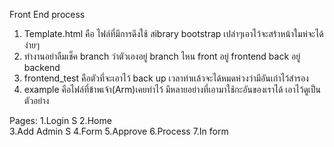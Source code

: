 Front End process
 1. Template.html คือ ไฟล์ที่มีการดึงใช้ สibrary bootstrap เปล่าๆเอาไว้จะสร้าหน้าใมห่จะได้ง่ายๆ
 2. ทำงานอย่าลืมเช็ค branch ว่าตัวเองอยู่ branch ไหน front อยู่ frontend back อยู่ backend
 3. frontend_test คือตัวที่จะเอาไว้ back up เวลาทำเเล้วจะได้หมดห่วงว่ามีอันเก่าไว้สำรอง
 4. example คือไฟล์ที่ข้าพเจ้า(Arm)เคยทำไว้ มีหลายอย่างที่เอามาใช้กะอันของเราได้ เอาไว้ดูเป็นตัวอย่าง
  

  Pages:
  1.Login       S
  2.Home        
  3.Add Admin   S
  4.Form
  5.Approve
  6.Process
  7.In form
